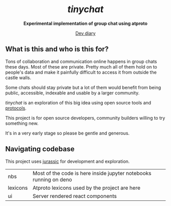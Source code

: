 <div align="center">

# _tinychat_

**Experimental implementation of group chat using atproto**

[Dev diary](https://bsky.app/profile/callmephilip.com)

</div>

## What is this and who is this for?

Tons of collaboration and communication online happens in group chats these
days. Most of these are private. Pretty much all of them hold on to people's
data and make it painfully difficult to access it from outside the castle walls.

Some chats should stay private but a lot of them would benefit from being
public, accessible, indexable and usable by a larger community.

_tinychat_ is an exploration of this big idea using open source tools and
[protocols](https://atproto.com/).

This project is for open source developers, community builders willing to try
something new.

It's in a very early stage so please be gentle and generous.

## Navigating codebase

This project uses [jurassic](https://github.com/callmephilip/jurassic) for
development and exploration.

|          |                                                                   |
| -------- | ----------------------------------------------------------------- |
| nbs      | Most of the code is here inside jupyter notebooks running on deno |
| lexicons | Atproto lexicons used by the project are here                     |
| ui       | Server rendered react components                                  |
